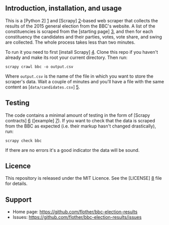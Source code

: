 Introduction, installation, and usage
-------------------------------------

This is a [Python 2] [1] and [Scrapy] [2]–based web scraper that collects the results of the 2015 general election from the BBC's website. A list of the constituencies is scraped from the [starting page] [3], and then for each constituency the candidates and their parties, votes, vote share, and swing are collected. The whole process takes less than two minutes.

To run it you need to first [install Scrapy] [4]. Clone this repo if you haven't already and make its root your current directory. Then run:

    scrapy crawl bbc -o output.csv

Where `output.csv` is the name of the file in which you want to store the scraper's data. Wait a couple of minutes and you'll have a file with the same content as [`data/candidates.csv`] [5].

Testing
-------

The code contains a minimal amount of testing in the form of [Scrapy contracts] [6] ([example] [7]). If you want to check that the data is scraped from the BBC as expected (i.e. their markup hasn't changed drastically), run:

    scrapy check bbc

If there are no errors it's a good indicator the data will be sound.

Licence
-------

This repository is released under the MIT Licence. See the [LICENSE] [8] file for details.

Support
-------

* Home page: https://github.com/flother/bbc-election-results
* Issues: https://github.com/flother/bbc-election-results/issues


[1]: https://www.python.org/
[2]: http://scrapy.org/
[3]: http://www.bbc.co.uk/news/politics/constituencies
[4]: http://doc.scrapy.org/en/1.0/intro/install.html
[5]: https://github.com/flother/bbc-election-results/blob/master/data/candidates.csv
[6]: http://doc.scrapy.org/en/latest/topics/contracts.html
[7]: https://github.com/flother/bbc-election-results/blob/6ab0a34f988d3b5cb22b95a39b0f1151064b7ddd/candidates/spiders/bbc.py#L37-L40
[8]: https://github.com/flother/bbc-election-results/blob/master/LICENSE